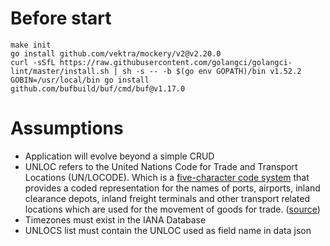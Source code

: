 # Before start

```shell
make init
go install github.com/vektra/mockery/v2@v2.20.0
curl -sSfL https://raw.githubusercontent.com/golangci/golangci-lint/master/install.sh | sh -s -- -b $(go env GOPATH)/bin v1.52.2
GOBIN=/usr/local/bin go install github.com/bufbuild/buf/cmd/buf@v1.17.0
```

# Assumptions

- Application will evolve beyond a simple CRUD
- UNLOC refers to the United Nations Code for Trade and Transport Locations (UN/LOCODE). Which is a [five-character code system](https://uncefact.unece.org/pages/viewpage.action?pageId=17830748) that provides a coded representation for the names of ports, airports, inland clearance depots, inland freight terminals and other transport related locations which are used for the movement of goods for trade. ([source](https://unece.org/trade/uncefact/unlocode)) 
- Timezones must exist in the IANA Database
- UNLOCS list must contain the UNLOC used as field name in data json